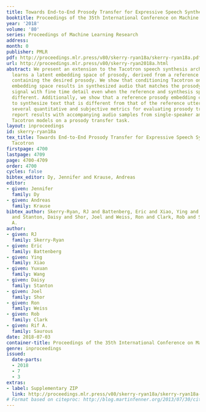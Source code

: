 ```yaml
---
title: Towards End-to-End Prosody Transfer for Expressive Speech Synthesis with Tacotron
booktitle: Proceedings of the 35th International Conference on Machine Learning
year: '2018'
volume: '80'
series: Proceedings of Machine Learning Research
address: 
month: 0
publisher: PMLR
pdf: http://proceedings.mlr.press/v80/skerry-ryan18a/skerry-ryan18a.pdf
url: http://proceedings.mlr.press/v80/skerry-ryan2018a.html
abstract: We present an extension to the Tacotron speech synthesis architecture that
  learns a latent embedding space of prosody, derived from a reference acoustic representation
  containing the desired prosody. We show that conditioning Tacotron on this learned
  embedding space results in synthesized audio that matches the prosody of the reference
  signal with fine time detail even when the reference and synthesis speakers are
  different. Additionally, we show that a reference prosody embedding can be used
  to synthesize text that is different from that of the reference utterance. We define
  several quantitative and subjective metrics for evaluating prosody transfer, and
  report results with accompanying audio samples from single-speaker and 44-speaker
  Tacotron models on a prosody transfer task.
layout: inproceedings
id: skerry-ryan18a
tex_title: Towards End-to-End Prosody Transfer for Expressive Speech Synthesis with
  Tacotron
firstpage: 4700
lastpage: 4709
page: 4700-4709
order: 4700
cycles: false
bibtex_editor: Dy, Jennifer and Krause, Andreas
editor:
- given: Jennifer
  family: Dy
- given: Andreas
  family: Krause
bibtex_author: Skerry-Ryan, RJ and Battenberg, Eric and Xiao, Ying and Wang, Yuxuan
  and Stanton, Daisy and Shor, Joel and Weiss, Ron and Clark, Rob and Saurous, Rif
  A.
author:
- given: RJ
  family: Skerry-Ryan
- given: Eric
  family: Battenberg
- given: Ying
  family: Xiao
- given: Yuxuan
  family: Wang
- given: Daisy
  family: Stanton
- given: Joel
  family: Shor
- given: Ron
  family: Weiss
- given: Rob
  family: Clark
- given: Rif A.
  family: Saurous
date: 2018-07-03
container-title: Proceedings of the 35th International Conference on Machine Learning
genre: inproceedings
issued:
  date-parts:
  - 2018
  - 7
  - 3
extras:
- label: Supplementary ZIP
  link: http://proceedings.mlr.press/v80/skerry-ryan18a/skerry-ryan18a-supp.zip
# Format based on citeproc: http://blog.martinfenner.org/2013/07/30/citeproc-yaml-for-bibliographies/
---
```

